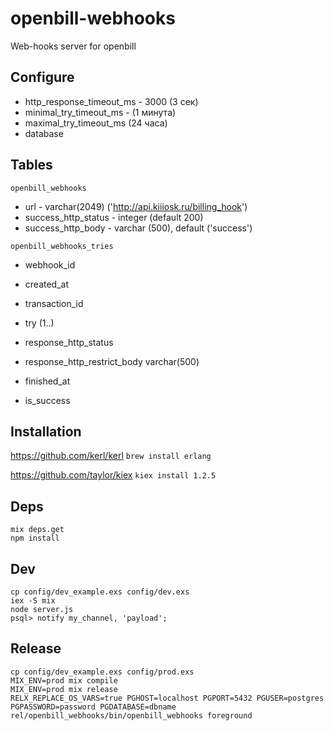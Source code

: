 # openbill-webhooks

Web-hooks server for openbill


## Configure

* http_response_timeout_ms - 3000 (3 сек)
* minimal_try_timeout_ms - (1 минута)
* maximal_try_timeout_ms (24 часа)
* database

## Tables

`openbill_webhooks`

* url - varchar(2049) ('http://api.kiiiosk.ru/billing_hook')
* success_http_status - integer (default 200)
* success_http_body - varchar (500), default ('success')

`openbill_webhooks_tries`

* webhook_id
* created_at
* transaction_id
* try (1..)

* response_http_status
* response_http_restrict_body varchar(500)
* finished_at

* is_success

## Installation
https://github.com/kerl/kerl
`brew install erlang`

https://github.com/taylor/kiex
`kiex install 1.2.5`

## Deps
```
mix deps.get
npm install
```

## Dev
```
cp config/dev_example.exs config/dev.exs
iex -S mix
node server.js
psql> notify my_channel, 'payload';
```

## Release
```
cp config/dev_example.exs config/prod.exs
MIX_ENV=prod mix compile
MIX_ENV=prod mix release
RELX_REPLACE_OS_VARS=true PGHOST=localhost PGPORT=5432 PGUSER=postgres PGPASSWORD=password PGDATABASE=dbname rel/openbill_webhooks/bin/openbill_webhooks foreground
```
